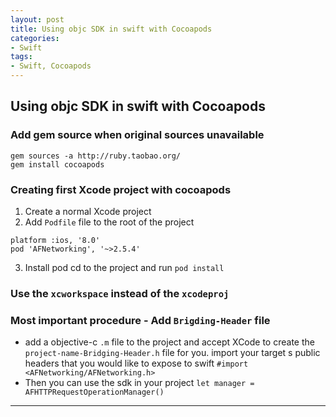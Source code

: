 ```yaml
---
layout: post
title: Using objc SDK in swift with Cocoapods
categories:
- Swift
tags:
- Swift, Cocoapods
---
```



	 
## Using objc SDK in swift with Cocoapods
### Add gem source when original sources unavailable
```
gem sources -a http://ruby.taobao.org/
gem install cocoapods
```
### Creating first Xcode project with cocoapods
1. Create a normal Xcode project
2. Add `Podfile` file to the root of the project
```file example
platform :ios, '8.0'
pod 'AFNetworking', '~>2.5.4'
```
3. Install pod
cd to the project and run `pod install`
### Use the `xcworkspace` instead of the `xcodeproj`
### **Most important procedure - Add `Brigding-Header` file**
- add a objective-c `.m` file to the project and accept XCode to create the `project-name-Bridging-Header.h` file for you.
import your target s public headers that you would like to expose to swift
`#import <AFNetworking/AFNetworking.h>`
- Then you can use the sdk in your project
`let manager = AFHTTPRequestOperationManager()`
----
